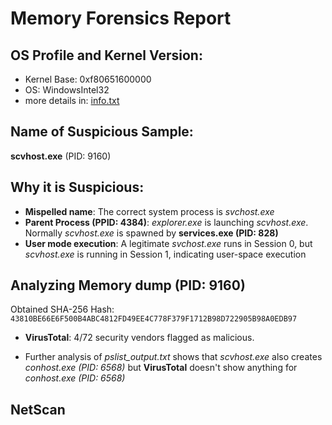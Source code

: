# Memory Forensics Report
## OS Profile and Kernel Version:
- Kernel Base: 0xf80651600000
- OS: WindowsIntel32
- more details in: [info.txt](./info_output.txt)

## Name of Suspicious Sample:
**scvhost.exe** (PID: 9160)

## Why it is Suspicious:
- **Mispelled name**: The correct system process is *svchost.exe*
- **Parent Process (PPID: 4384)**: *explorer.exe* is launching *scvhost.exe*. Normally *scvhost.exe* is spawned by **services.exe (PID: 828)**
- **User mode execution**: A legitimate *svchost.exe* runs in Session 0, but *scvhost.exe* is running in Session 1, indicating user-space execution

## Analyzing Memory dump (PID: 9160)
Obtained SHA-256 Hash: `43810BE66E6F500B4ABC4812FD49EE4C778F379F1712B98D722905B98A0EDB97`

- **VirusTotal**: 4/72 security vendors flagged as malicious.

- Further analysis of *pslist_output.txt* shows that *scvhost.exe* also creates *conhost.exe (PID: 6568)* but **VirusTotal** doesn't show anything for *conhost.exe (PID: 6568)*

## NetScan

